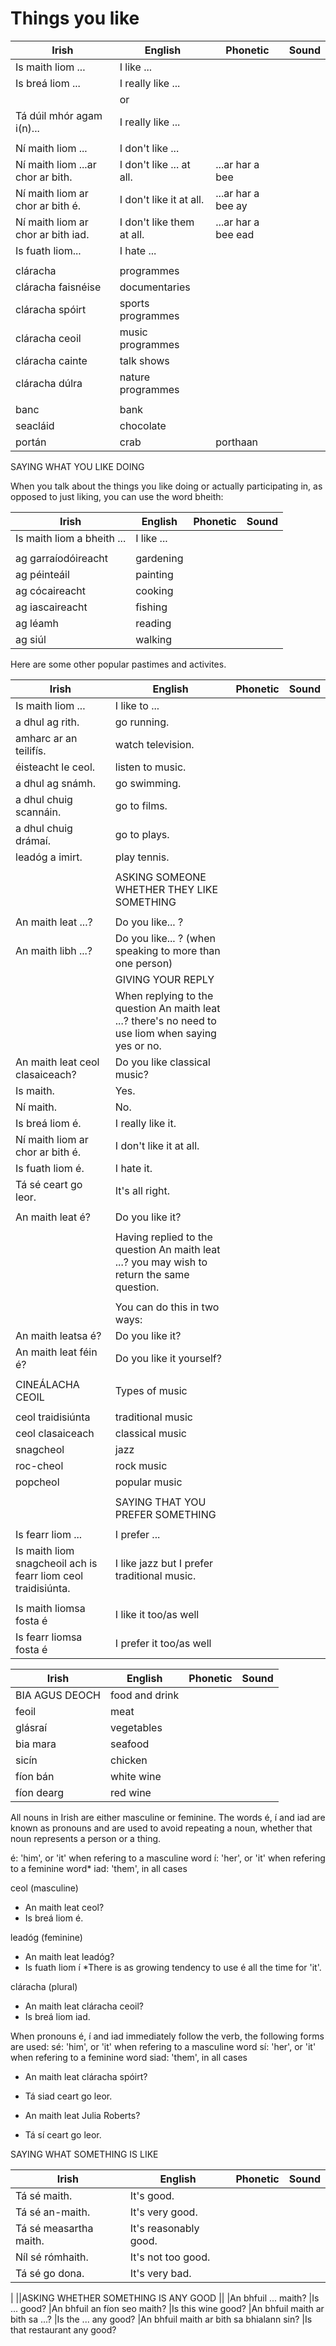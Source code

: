 # Things you like

|Irish|English|Phonetic|Sound|
|------|-------|--------|-----|
|Is maith liom ... |I like ...
|Is breá liom ...|I really like ...
||or
|Tá dúil mhór agam i(n)... |I really like ...
||
|Ní maith liom ... |I don't like ...
|Ní maith liom ...ar chor ar bith. |I don't like ... at all.|...ar har a bee
|Ní maith liom ar chor ar bith é. |I don't like it at all.|...ar har a bee ay
|Ní maith liom ar chor ar bith iad. |I don't like them at all.|...ar har a bee ead
|Is fuath liom... |I hate ...
||
|cláracha	|programmes
|cláracha faisnéise	|documentaries
|cláracha spóirt	|sports programmes
|cláracha ceoil	|music programmes
|cláracha cainte	|talk shows
|cláracha dúlra	|nature programmes
||
|banc	|bank
|seacláid |chocolate |  |  |
|portán |crab | porthaan |  ||

SAYING WHAT YOU LIKE DOING

When you talk about the things you like doing or actually participating in, as opposed to just liking, you can use the word bheith:

|Irish|English|Phonetic|Sound|
|------|-------|--------|-----|
|Is maith liom a bheith ... |I like ...
||
|ag garraíodóireacht |gardening
|ag péinteáil |painting
|ag cócaireacht |cooking
|ag iascaireacht |fishing
|ag léamh|reading
|ag siúl|walking

Here are some other popular pastimes and activites.

|Irish|English|Phonetic|Sound|
|------|-------|--------|-----|
|Is maith liom ... |I like to ...
|a dhul ag rith. |go running.
|amharc ar an teilifís. |watch television.
|éisteacht le ceol. |listen to music.
|a dhul ag snámh. |go swimming.
|a dhul chuig scannáin. |go to films.
|a dhul chuig drámaí. |go to plays.
|leadóg a imirt. |play tennis.
||
||ASKING SOMEONE WHETHER THEY LIKE SOMETHING
||
|An maith leat ...? |Do you like... ?
|An maith libh ...? |Do you like... ? (when speaking to more than one person)
||GIVING YOUR REPLY
||When replying to the question An maith leat ...? there's no need to use liom when saying yes or no.
|An maith leat ceol clasaiceach? |Do you like classical music?
|Is maith. |Yes.
|Ní maith. |No.
|Is breá liom é. |I really like it.
|Ní maith liom ar chor ar bith é. |I don't like it at all.
|Is fuath liom é. |I hate it.
|Tá sé ceart go leor. |It's all right.
||
|An maith leat é? |Do you like it?
||
||Having replied to the question An maith leat ...? you may wish to return the same question. 
||
||You can do this in two ways:
|An maith leatsa é? |Do you like it?
|An maith leat féin é? |Do you like it yourself?
||
|CINEÁLACHA CEOIL |Types of music
||
|ceol traidisiúnta	|traditional music
|ceol clasaiceach	|classical music
|snagcheol	|jazz
|roc-cheol	|rock music
|popcheol	|popular music
||
||SAYING THAT YOU PREFER SOMETHING
||
|Is fearr liom ... |I prefer ...
|Is maith liom snagcheoil ach is fearr liom ceol traidisiúnta. |I like jazz but I prefer traditional music.
||
|Is maith liomsa fosta é |I like it too/as well
|Is fearr liomsa fosta é |I prefer it too/as well

|Irish|English|Phonetic|Sound|
|------|-------|--------|-----|
|BIA AGUS DEOCH |food and drink
|feoil	|meat
|glásraí	|vegetables
|bia mara	|seafood
|sicín	|chicken
|fíon bán	|white wine
|fíon dearg|red wine


All nouns in Irish are either masculine or feminine.
The words é, í and iad are known as pronouns and are used to avoid repeating a noun, whether that noun represents a person or a thing.

é: 'him', or 'it' when refering to a masculine word
í: 'her', or 'it' when refering to a feminine word*
iad: 'them', in all cases

ceol (masculine)
- An maith leat ceol?
- Is breá liom é.

leadóg (feminine)
- An maith leat leadóg?
- Is fuath liom í
*There is as growing tendency to use é all the time for 'it'.

cláracha (plural)
- An maith leat cláracha ceoil?
- Is breá liom iad.

When pronouns é, í and iad immediately follow the verb, the following forms are used:
sé: 'him', or 'it' when refering to a masculine word
sí: 'her', or 'it' when refering to a feminine word
siad: 'them', in all cases

- An maith leat cláracha spóirt?
- Tá siad ceart go leor.

- An maith leat Julia Roberts?
- Tá sí ceart go leor.

SAYING WHAT SOMETHING IS LIKE

|Irish|English|Phonetic|Sound|
|------|-------|--------|-----|
|Tá sé maith. |It's good.
|Tá sé an-maith. |It's very good.
|Tá sé measartha maith. |It's reasonably good.
|Níl sé rómhaith. |It's not too good.
|Tá sé go dona. |It's very bad.
|
||ASKING WHETHER SOMETHING IS ANY GOOD
||
|An bhfuil ... maith? |Is ... good?
|An bhfuil an fíon seo maith? |Is this wine good?
|An bhfuil maith ar bith sa ...? |Is the ... any good?
|An bhfuil maith ar bith sa bhialann sin? |Is that restaurant any good?